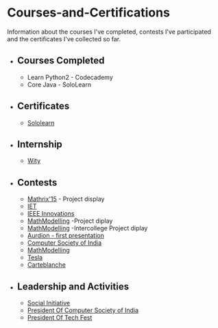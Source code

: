 # Courses-and-Certifications
Information about the courses I've completed, contests I've participated and the certificates I've collected so far.

* ## Courses Completed
  *  Learn Python2 - Codecademy
  *  Core Java - SoloLearn
  
* ## Certificates
  * [Sololearn](https://www.sololearn.com/Certificate/1068-14154157/pdf/)
  
* ## Internship
   * [Wity](https://drive.google.com/file/d/1tFClgezOci8xv038LkttR3_8cKqk3n_r/view?usp=sharing)

* ## Contests
  * [Mathrix'15](https://drive.google.com/open?id=1Wg7uL_qJrvbGmJ2ICARTzeQmjDqdSPUX) - Project display
  * [IET](https://drive.google.com/file/d/1WQJjUt-O8FufT0ZAxgCVN5FZArVycRE0/view?usp=sharing)
  * [IEEE Innovations](https://drive.google.com/file/d/1MkiNoNKN8mG9AjcJH76o1-HR8cJUeU1f/view?usp=sharing)
  * [MathModelling](https://drive.google.com/file/d/1TrQsf0eYS6TmbLyzauAbRymd3o7hCD0t/view?usp=sharing) -Project diplay
  * [MathModelling](https://drive.google.com/file/d/1e9ncVLygWx9bOrc1sUkPn74V0gX0BVpa/view?usp=sharing) -Intercollege Project diplay
  * [Aurdion - first presentation](https://drive.google.com/file/d/1r2LIqAj5BvJU21xxdaRjKWyLXoIwX2LN/view?usp=sharing)
  * [Computer Society of India](https://drive.google.com/file/d/1FyO8EfiSZYfZSAipSYLw_WwYLYyWgRBH/view?usp=sharing)
  * [MathModelling](https://drive.google.com/file/d/1FyO8EfiSZYfZSAipSYLw_WwYLYyWgRBH/view?usp=sharing)
  * [Tesla](https://drive.google.com/file/d/19IrNhrblVTmwpGoYHDcCQDttoXSO9OUG/view?usp=sharing)
  * [Carteblanche](https://drive.google.com/file/d/1Ye2XKKbBGjvIepqMuD5v0PkpNG9_JYEI/view?usp=sharing)

 * ## Leadership and Activities
   * [Social Initiative](https://drive.google.com/file/d/1EhxNuRcBdY1WRKuGlAMbRAu9QIJxKuNq/view?usp=sharing)
   * [President Of Computer Society of India](https://drive.google.com/file/d/1pj2I3Z5D1gNBI7V8sA3uU05TWp9TUbNt/view?usp=sharing)
   * [President Of Tech Fest](https://drive.google.com/file/d/1aWOhioUIL-w-ncffVtydHxTX38Imve6-/view?usp=sharing)
  
